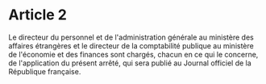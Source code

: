 # Article 2

Le directeur du personnel et de l'administration générale au ministère des affaires étrangères et le directeur de la comptabilité publique au ministère de l'économie et des finances sont chargés, chacun en ce qui le concerne, de l'application du présent arrêté, qui sera publié au Journal officiel de la République française.
